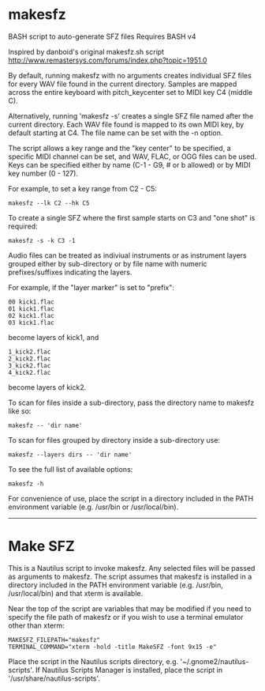 makesfz
=======

BASH script to auto-generate SFZ files
Requires BASH v4

Inspired by danboid's original makesfz.sh script http://www.remastersys.com/forums/index.php?topic=1951.0

By default, running makesfz with no arguments creates individual SFZ files for every WAV file found in the current directory. Samples are mapped across the entire keyboard with pitch_keycenter set to MIDI key C4 (middle C).

Alternatively, running 'makesfz -s' creates a single SFZ file named after the current directory. Each WAV file found is mapped to its own MIDI key, by default starting at C4. The file name can be set with the -n option.

The script allows a key range and the "key center" to be specified, a specific MIDI channel can be set, and WAV, FLAC, or OGG files can be used. Keys can be specified either by name (C-1 - G9, # or b allowed) or by MIDI key number (0 - 127).

For example, to set a key range from C2 - C5:

    makesfz --lk C2 --hk C5

To create a single SFZ where the first sample starts on C3 and "one shot" is required:

    makesfz -s -k C3 -1

Audio files can be treated as indiviual instruments or as instrument layers grouped either by sub-directory or by file name with numeric prefixes/suffixes indicating the layers.

For example, if the "layer marker" is set to "prefix":

    00 kick1.flac
    01 kick1.flac
    02 kick1.flac
    03 kick1.flac

become layers of kick1, and

    1_kick2.flac
    2_kick2.flac
    3_kick2.flac
    4_kick2.flac

become layers of kick2.

To scan for files inside a sub-directory, pass the directory name to makesfz like so: 

    makesfz -- 'dir name'

To scan for files grouped by directory inside a sub-directory use: 

    makesfz --layers dirs -- 'dir name'

To see the full list of available options:

    makesfz -h

For convenience of use, place the script in a directory included in the PATH environment variable (e.g. /usr/bin or /usr/local/bin).
___

Make SFZ
========

This is a Nautilus script to invoke makesfz. Any selected files will be passed as arguments to makesfz.
The script assumes that makesfz is installed in a directory included in the PATH environment variable (e.g. /usr/bin, /usr/local/bin) and that xterm is available.

Near the top of the script are variables that may be modified if you need to specify the file path of makesfz or if you wish to use a terminal emulator other than xterm:

    MAKESFZ_FILEPATH="makesfz"
    TERMINAL_COMMAND="xterm -hold -title MakeSFZ -font 9x15 -e"

Place the script in the Nautilus scripts directory, e.g. '~/.gnome2/nautilus-scripts'. If Nautilus Scripts Manager is installed, place the script in '/usr/share/nautilus-scripts'.
